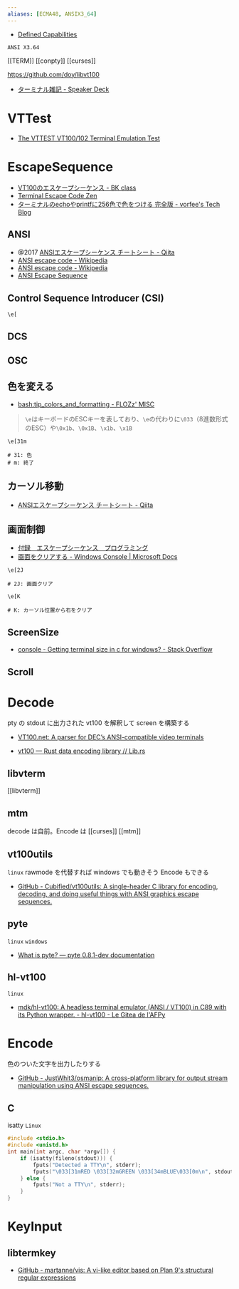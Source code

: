 ```yaml
---
aliases: [ECMA48, ANSIX3_64]
---
```


- [Defined Capabilities](https://www.ibm.com/docs/en/zos/2.4.0?topic=syntax-defined-capabilities)

`ANSI X3.64`

[[TERM]]
[[conpty]] 
[[curses]]

https://github.com/doy/libvt100

- [ターミナル雑記 - Speaker Deck](https://speakerdeck.com/strvworks/taminaruza-ji?slide=43)
# VTTest
- [The VTTEST VT100/102 Terminal Emulation Test](https://www.kermitproject.org/vttest.html)

# EscapeSequence
- [VT100のエスケープシーケンス - BK class](http://bkclass.web.fc2.com/doc_vt100.html#description)
- [Terminal Escape Code Zen](https://www.askapache.com/linux/zen-terminal-escape-codes/)
- [ターミナルのechoやprintfに256色で色をつける 完全版 - vorfee's Tech Blog](https://vorfee.hatenablog.jp/entry/2015/03/17/173635)

## ANSI
- @2017 [ANSIエスケープシーケンス チートシート - Qiita](https://qiita.com/PruneMazui/items/8a023347772620025ad6)
- [ANSI escape code - Wikipedia](https://en.wikipedia.org/wiki/ANSI_escape_code)
- [ANSI escape code - Wikipedia](https://en.wikipedia.org/wiki/ANSI_escape_code)
- [ANSI Escape Sequence](https://paulschou.com/tools/ansi/escape.html)

## Control Sequence Introducer (CSI)
`\e[`

## DCS

## OSC


## 色を変える
- [bash:tip_colors_and_formatting - FLOZz' MISC](https://misc.flogisoft.com/bash/tip_colors_and_formatting)

> `\e`はキーボードのESCキーを表しており、`\e`の代わりに`\033`（8進数形式のESC）や`\0x1b`、`\0x1B`、`\x1b`、`\x1B`

```
\e[31m

# 31: 色
# m: 終了
```

## カーソル移動
- [ANSIエスケープシーケンス チートシート - Qiita](https://qiita.com/PruneMazui/items/8a023347772620025ad6)

## 画面制御
- [付録　エスケープシーケンス　プログラミング](https://www.ns.kogakuin.ac.jp/~cu40887/handouts/escape.html)
- [画面をクリアする - Windows Console | Microsoft Docs](https://docs.microsoft.com/ja-jp/windows/console/clearing-the-screen)

```
\e[2J

# 2J: 画面クリア
```

```
\e[K

# K: カーソル位置から右をクリア
```

## ScreenSize
- [console - Getting terminal size in c for windows? - Stack Overflow](https://stackoverflow.com/questions/6812224/getting-terminal-size-in-c-for-windows)

## Scroll

# Decode
pty の stdout に出力された vt100 を解釈して screen を構築する
- [VT100.net: A parser for DEC’s ANSI-compatible video terminals](https://vt100.net/emu/dec_ansi_parser)
 
- [vt100 — Rust data encoding library // Lib.rs](https://lib.rs/crates/vt100)
## libvterm
[[libvterm]]

## mtm
decode は自前。Encode は [[curses]]
[[mtm]]

## vt100utils
`linux` rawmode を代替すれば windows でも動きそう
Encode もできる

- [GitHub - Cubified/vt100utils: A single-header C library for encoding, decoding, and doing useful things with ANSI graphics escape sequences.](https://github.com/Cubified/vt100utils)

## pyte
`linux` `windows`
- [What is pyte? — pyte 0.8.1-dev documentation](https://pyte.readthedocs.io/en/latest/)

## hl-vt100
`linux`
- [mdk/hl-vt100: A headless terminal emulator (ANSI / VT100) in C89 with its Python wrapper. - hl-vt100 - Le Gitea de l'AFPy](https://git.afpy.org/mdk/hl-vt100)

# Encode
色のついた文字を出力したりする

- [GitHub - JustWhit3/osmanip: A cross-platform library for output stream manipulation using ANSI escape sequences.](https://github.com/JustWhit3/osmanip)

## C
isatty `Linux`
```c
#include <stdio.h>
#include <unistd.h>
int main(int argc, char *argv[]) { 
	if (isatty(fileno(stdout))) { 
		fputs("Detected a TTY\n", stderr);
		fputs("\033[31mRED \033[32mGREEN \033[34mBLUE\033[0m\n", stdout); 
	} else { 
		fputs("Not a TTY\n", stderr); 
	} 
}
```

# KeyInput
## libtermkey
- [GitHub - martanne/vis: A vi-like editor based on Plan 9's structural regular expressions](https://github.com/martanne/vis)




